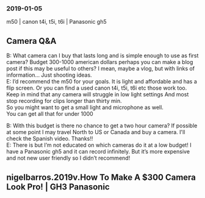 ### 2019-01-05

m50 | canon t4i, t5i, t6i | Panasonic gh5

## Camera Q&A

B: What camera can I buy that lasts long and is simple enough to use as first camera? Budget 300-1000 american dollars
perhaps you can make a blog post if this may be useful to others? I mean, maybe a vlog, but with links of information... Just shooting ideas.  
E: I’d recommend the m50 for your goals.  It is light and affordable and has a flip screen.  Or you can find a used canon t4i, t5i, t6i etc those work too.   Keep in mind that any camera will struggle in low light settings    And most stop recording for clips longer than thirty min.  
So you might want to get a small light and microphone as well.  
You can get all that for under 1000

B: With this budget is there no chance to get a two hour camera? If possible at some point I may travel North to US or Canada and buy a camera. I'll check the Spanish video. Thanks!!  
E: There is but I’m not educated on which cameras do it at a low budget!  I have a Panasonic gh5 and it can record infinitely.  But it’s more expensive and not new user friendly so I didn’t recommend!

## nigelbarros.2019v.How To Make A $300 Camera Look Pro! | GH3 Panasonic
